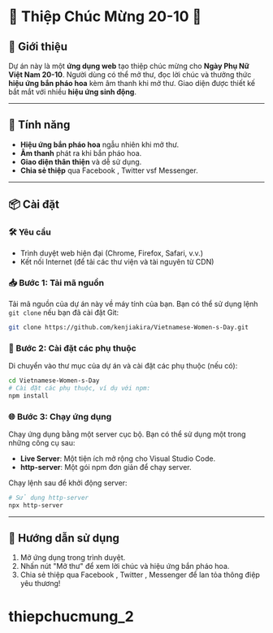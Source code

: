 
# 🎉 Thiệp Chúc Mừng 20-10 🎉

## 📜 Giới thiệu
Dự án này là một **ứng dụng web** tạo thiệp chúc mừng cho **Ngày Phụ Nữ Việt Nam 20-10**. Người dùng có thể mở thư, đọc lời chúc và thưởng thức **hiệu ứng bắn pháo hoa** kèm âm thanh khi mở thư. Giao diện được thiết kế bắt mắt với nhiều **hiệu ứng sinh động**.

---

## 🚀 Tính năng
- **Hiệu ứng bắn pháo hoa** ngẫu nhiên khi mở thư.
- **Âm thanh** phát ra khi bắn pháo hoa.
- **Giao diện thân thiện** và dễ sử dụng.
- **Chia sẻ thiệp** qua Facebook , Twitter vsf Messenger.

---

## 📦 Cài đặt

### 🛠️ Yêu cầu
- Trình duyệt web hiện đại (Chrome, Firefox, Safari, v.v.)
- Kết nối Internet (để tải các thư viện và tài nguyên từ CDN)

### 📥 Bước 1: Tải mã nguồn
Tải mã nguồn của dự án này về máy tính của bạn. Bạn có thể sử dụng lệnh `git clone` nếu bạn đã cài đặt Git:

```bash
git clone https://github.com/kenjiakira/Vietnamese-Women-s-Day.git
```

### 📂 Bước 2: Cài đặt các phụ thuộc
Di chuyển vào thư mục của dự án và cài đặt các phụ thuộc (nếu có):

```bash
cd Vietnamese-Women-s-Day
# Cài đặt các phụ thuộc, ví dụ với npm:
npm install
```

### 🌐 Bước 3: Chạy ứng dụng
Chạy ứng dụng bằng một server cục bộ. Bạn có thể sử dụng một trong những công cụ sau:
- **Live Server**: Một tiện ích mở rộng cho Visual Studio Code.
- **http-server**: Một gói npm đơn giản để chạy server.

Chạy lệnh sau để khởi động server:

```bash
# Sử dụng http-server
npx http-server
```

---

## 📱 Hướng dẫn sử dụng
1. Mở ứng dụng trong trình duyệt.
2. Nhấn nút "Mở thư" để xem lời chúc và hiệu ứng bắn pháo hoa.
3. Chia sẻ thiệp qua Facebook , Twitter , Messenger để lan tỏa thông điệp yêu thương!
# thiepchucmung_2
